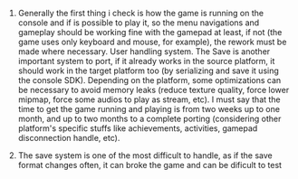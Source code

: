 1) Generally the first thing i check is how the game is running on the console and if is possible to play it, so the menu navigations and gameplay should be working fine with the gamepad at least, if not (the game uses only keyboard and mouse, for example), the rework must be made where necessary.
User handling system.
The Save is another important system to port, if it already works in the source platform, it should work in the target platform too (by serializing and save it using the console SDK).
Depending on the platform, some optimizations can be necessary to avoid memory leaks (reduce texture quality, force lower mipmap, force some audios to play as stream, etc).
I must say that the time to get the game running and playing is from two weeks up to one month, and up to two months to a complete porting (considering other platform's specific stuffs like achievements, activities, gamepad disconnection handle, etc).

2) The save system is one of the most difficult to handle, as if the save format changes often, it can broke the game and can be dificult to test